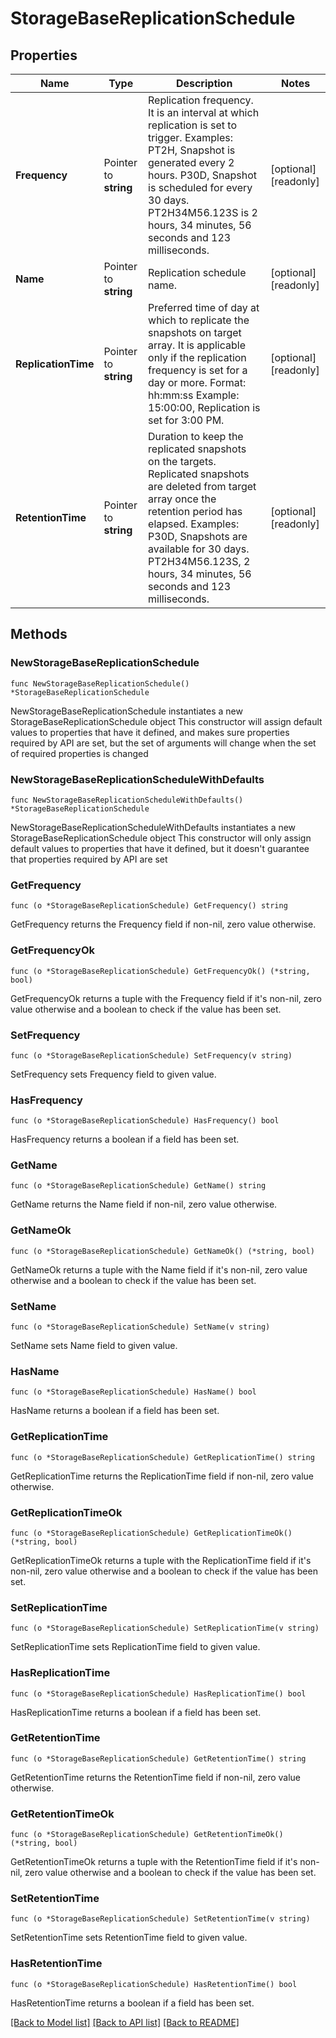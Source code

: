 # StorageBaseReplicationSchedule

## Properties

Name | Type | Description | Notes
------------ | ------------- | ------------- | -------------
**Frequency** | Pointer to **string** | Replication frequency. It is an interval at which replication is set to trigger. Examples:     PT2H, Snapshot is generated every 2 hours.     P30D, Snapshot is scheduled for every 30 days.     PT2H34M56.123S is 2 hours, 34 minutes, 56 seconds and 123 milliseconds. | [optional] [readonly] 
**Name** | Pointer to **string** | Replication schedule name. | [optional] [readonly] 
**ReplicationTime** | Pointer to **string** | Preferred time of day at which to replicate the snapshots on target array. It is applicable only if the replication frequency is set for a day or more. Format: hh:mm:ss Example: 15:00:00, Replication is set for 3:00 PM. | [optional] [readonly] 
**RetentionTime** | Pointer to **string** | Duration to keep the replicated snapshots on the targets. Replicated snapshots are deleted from target array once the retention period has elapsed. Examples: P30D, Snapshots are available for 30 days. PT2H34M56.123S, 2 hours, 34 minutes, 56 seconds and 123 milliseconds. | [optional] [readonly] 

## Methods

### NewStorageBaseReplicationSchedule

`func NewStorageBaseReplicationSchedule() *StorageBaseReplicationSchedule`

NewStorageBaseReplicationSchedule instantiates a new StorageBaseReplicationSchedule object
This constructor will assign default values to properties that have it defined,
and makes sure properties required by API are set, but the set of arguments
will change when the set of required properties is changed

### NewStorageBaseReplicationScheduleWithDefaults

`func NewStorageBaseReplicationScheduleWithDefaults() *StorageBaseReplicationSchedule`

NewStorageBaseReplicationScheduleWithDefaults instantiates a new StorageBaseReplicationSchedule object
This constructor will only assign default values to properties that have it defined,
but it doesn't guarantee that properties required by API are set

### GetFrequency

`func (o *StorageBaseReplicationSchedule) GetFrequency() string`

GetFrequency returns the Frequency field if non-nil, zero value otherwise.

### GetFrequencyOk

`func (o *StorageBaseReplicationSchedule) GetFrequencyOk() (*string, bool)`

GetFrequencyOk returns a tuple with the Frequency field if it's non-nil, zero value otherwise
and a boolean to check if the value has been set.

### SetFrequency

`func (o *StorageBaseReplicationSchedule) SetFrequency(v string)`

SetFrequency sets Frequency field to given value.

### HasFrequency

`func (o *StorageBaseReplicationSchedule) HasFrequency() bool`

HasFrequency returns a boolean if a field has been set.

### GetName

`func (o *StorageBaseReplicationSchedule) GetName() string`

GetName returns the Name field if non-nil, zero value otherwise.

### GetNameOk

`func (o *StorageBaseReplicationSchedule) GetNameOk() (*string, bool)`

GetNameOk returns a tuple with the Name field if it's non-nil, zero value otherwise
and a boolean to check if the value has been set.

### SetName

`func (o *StorageBaseReplicationSchedule) SetName(v string)`

SetName sets Name field to given value.

### HasName

`func (o *StorageBaseReplicationSchedule) HasName() bool`

HasName returns a boolean if a field has been set.

### GetReplicationTime

`func (o *StorageBaseReplicationSchedule) GetReplicationTime() string`

GetReplicationTime returns the ReplicationTime field if non-nil, zero value otherwise.

### GetReplicationTimeOk

`func (o *StorageBaseReplicationSchedule) GetReplicationTimeOk() (*string, bool)`

GetReplicationTimeOk returns a tuple with the ReplicationTime field if it's non-nil, zero value otherwise
and a boolean to check if the value has been set.

### SetReplicationTime

`func (o *StorageBaseReplicationSchedule) SetReplicationTime(v string)`

SetReplicationTime sets ReplicationTime field to given value.

### HasReplicationTime

`func (o *StorageBaseReplicationSchedule) HasReplicationTime() bool`

HasReplicationTime returns a boolean if a field has been set.

### GetRetentionTime

`func (o *StorageBaseReplicationSchedule) GetRetentionTime() string`

GetRetentionTime returns the RetentionTime field if non-nil, zero value otherwise.

### GetRetentionTimeOk

`func (o *StorageBaseReplicationSchedule) GetRetentionTimeOk() (*string, bool)`

GetRetentionTimeOk returns a tuple with the RetentionTime field if it's non-nil, zero value otherwise
and a boolean to check if the value has been set.

### SetRetentionTime

`func (o *StorageBaseReplicationSchedule) SetRetentionTime(v string)`

SetRetentionTime sets RetentionTime field to given value.

### HasRetentionTime

`func (o *StorageBaseReplicationSchedule) HasRetentionTime() bool`

HasRetentionTime returns a boolean if a field has been set.


[[Back to Model list]](../README.md#documentation-for-models) [[Back to API list]](../README.md#documentation-for-api-endpoints) [[Back to README]](../README.md)


